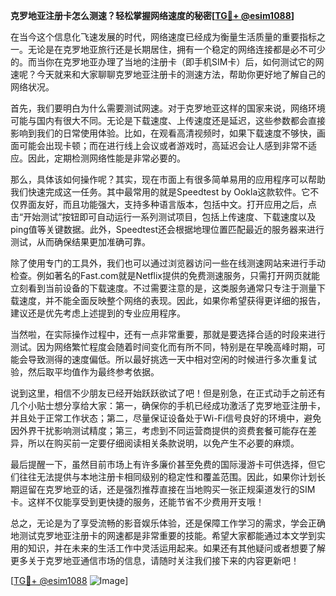 **克罗地亚注册卡怎么测速？轻松掌握网络速度的秘密[[TG💪+ @esim1088](https://t.me/s/esim1088)]**

在当今这个信息化飞速发展的时代，网络速度已经成为衡量生活质量的重要指标之一。无论是在克罗地亚旅行还是长期居住，拥有一个稳定的网络连接都是必不可少的。而当你在克罗地亚办理了当地的注册卡（即手机SIM卡）后，如何测试它的网速呢？今天就来和大家聊聊克罗地亚注册卡的测速方法，帮助你更好地了解自己的网络状况。

首先，我们要明白为什么需要测试网速。对于克罗地亚这样的国家来说，网络环境可能与国内有很大不同。无论是下载速度、上传速度还是延迟，这些参数都会直接影响到我们的日常使用体验。比如，在观看高清视频时，如果下载速度不够快，画面可能会出现卡顿；而在进行线上会议或者游戏时，高延迟会让人感到非常不适应。因此，定期检测网络性能是非常必要的。

那么，具体该如何操作呢？其实，现在市面上有很多简单易用的应用程序可以帮助我们快速完成这一任务。其中最常用的就是Speedtest by Ookla这款软件。它不仅界面友好，而且功能强大，支持多种语言版本，包括中文。打开应用之后，点击“开始测试”按钮即可自动运行一系列测试项目，包括上传速度、下载速度以及ping值等关键数据。此外，Speedtest还会根据地理位置匹配最近的服务器来进行测试，从而确保结果更加准确可靠。

除了使用专门的工具外，我们也可以通过浏览器访问一些在线测速网站来进行手动检查。例如著名的Fast.com就是Netflix提供的免费测速服务，只需打开网页就能立刻看到当前设备的下载速度。不过需要注意的是，这类服务通常只专注于测量下载速度，并不能全面反映整个网络的表现。因此，如果你希望获得更详细的报告，建议还是优先考虑上述提到的专业应用程序。

当然啦，在实际操作过程中，还有一点非常重要，那就是要选择合适的时段来进行测试。因为网络繁忙程度会随着时间变化而有所不同，特别是在早晚高峰时期，可能会导致测得的速度偏低。所以最好挑选一天中相对空闲的时候进行多次重复试验，然后取平均值作为最终参考依据。

说到这里，相信不少朋友已经开始跃跃欲试了吧！但是别急，在正式动手之前还有几个小贴士想分享给大家：第一，确保你的手机已经成功激活了克罗地亚注册卡，并且处于正常工作状态；第二，尽量保证设备处于Wi-Fi信号良好的环境中，避免因外界干扰影响测试精度；第三，考虑到不同运营商提供的资费套餐可能存在差异，所以在购买前一定要仔细阅读相关条款说明，以免产生不必要的麻烦。

最后提醒一下，虽然目前市场上有许多廉价甚至免费的国际漫游卡可供选择，但它们往往无法提供与本地注册卡相同级别的稳定性和覆盖范围。因此，如果你计划长期逗留在克罗地亚的话，还是强烈推荐直接在当地购买一张正规渠道发行的SIM卡。这样不仅能享受到更快捷的服务，还能节省不少费用开支哦！

总之，无论是为了享受流畅的影音娱乐体验，还是保障工作学习的需求，学会正确地测试克罗地亚注册卡的网速都是非常重要的技能。希望大家都能通过本文学到实用的知识，并在未来的生活工作中灵活运用起来。如果还有其他疑问或者想要了解更多关于克罗地亚通信市场的信息，请随时关注我们接下来的内容更新吧！

[[TG💪+ @esim1088](https://t.me/s/esim1088) ![Image](https://i.postimg.cc/4NQfJmqS/Snipaste-2025-05-13-00-14-12.png)]